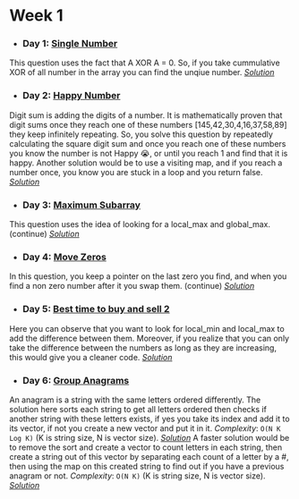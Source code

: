 # Week 1

* ### Day 1: [Single Number]([https://leetcode.com/explore/other/card/30-day-leetcoding-challenge/528/week-1/3283/](https://leetcode.com/explore/other/card/30-day-leetcoding-challenge/528/week-1/3283/))
This question uses the fact that A XOR A = 0. So, if you take cummulative XOR of all number in the array you can find the unqiue number.
[*Solution*](single_number.c++)

* ### Day 2: [Happy Number]([https://leetcode.com/explore/other/card/30-day-leetcoding-challenge/528/week-1/3284/](https://leetcode.com/explore/other/card/30-day-leetcoding-challenge/528/week-1/3284/))
Digit sum is adding the digits of a number. It is mathematically proven that digit sums once they reach one of these numbers [145,42,30,4,16,37,58,89] they keep infinitely repeating. So, you solve this question by repeatedly calculating the square digit sum and once you reach one of these numbers you know the number is not Happy :sob:, or until you reach 1 and find that it is happy. Another solution would be to use a visiting map, and if you reach a number once, you know you are stuck in a loop and you return false.
[*Solution*](happy_number.c++)

* ### Day 3: [Maximum Subarray]([https://leetcode.com/explore/other/card/30-day-leetcoding-challenge/528/week-1/3285/](https://leetcode.com/explore/other/card/30-day-leetcoding-challenge/528/week-1/3285/))
This question uses the idea of looking for a local_max and global_max. (continue)
[*Solution*](maximum_subarray.c++)

* ### Day 4: [Move Zeros]([https://leetcode.com/explore/other/card/30-day-leetcoding-challenge/528/week-1/3286/](https://leetcode.com/explore/other/card/30-day-leetcoding-challenge/528/week-1/3286/))
In this question, you keep a pointer on the last zero you find, and when you find a non zero number after it you swap them. (continue)
[*Solution*](move_zeros.c++)

* ### Day 5: [Best time to buy and sell 2]([https://leetcode.com/explore/other/card/30-day-leetcoding-challenge/528/week-1/3287/](https://leetcode.com/explore/other/card/30-day-leetcoding-challenge/528/week-1/3287/))
Here you can observe that you want to look for local_min and local_max to add the difference between them. Moreover, if you realize that you can only take the difference between the numbers as long as they are increasing, this would give you a cleaner code.
[*Solution*](best_time_to_buy_sell_2.c++)

*  ### Day 6: [Group Anagrams](https://leetcode.com/explore/other/card/30-day-leetcoding-challenge/528/week-1/3288/)
An anagram is a string with the same letters ordered differently. The solution here sorts each string to get all letters ordered then checks if another string with these letters exists, if yes you take its index and add it to its vector, if not you create a new vector and put it in it.
*Complexity*: `O(N K Log K)` (K is string size, N is vector size).
[*Solution*](group_anagrams_sol_1.c++)
A faster solution would be to remove the sort and create a vector to count letters in each string, then create a string out of this vector by separating each count of a letter by a #, then using the map on this created string to find out if you have a previous anagram or not.
*Complexity*: `O(N K)` (K is string size, N is vector size).
[*Solution*](group_anagrams_sol_2.c++)